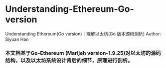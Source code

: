 # Understanding-Ethereum-Go-version
Understanding Ethereum(Go version)｜理解以太坊(Go 版本源码剖析)
Author: Siyuan Han 


### 本文档基于Go-Ethereum (Marljeh version-1.9.25)对以太坊的源码结构，以及以太坊系统设计背后的细节，原理进行剖析。
